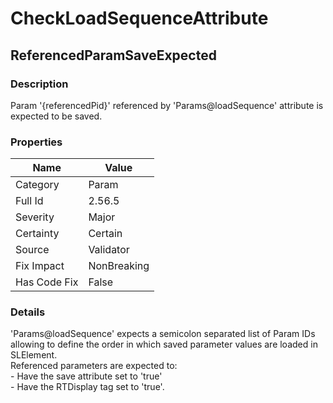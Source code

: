 ﻿---  
uid: Validator_2_56_5  
---

# CheckLoadSequenceAttribute

## ReferencedParamSaveExpected

### Description

Param '{referencedPid}' referenced by 'Params@loadSequence' attribute is expected to be saved.

### Properties

| Name         | Value       |
| ------------ | ----------- |
| Category     | Param       |
| Full Id      | 2.56.5      |
| Severity     | Major       |
| Certainty    | Certain     |
| Source       | Validator   |
| Fix Impact   | NonBreaking |
| Has Code Fix | False       |

### Details

'Params@loadSequence' expects a semicolon separated list of Param IDs allowing to define the order in which saved parameter values are loaded in SLElement.  
Referenced parameters are expected to:  
\- Have the save attribute set to 'true'  
\- Have the RTDisplay tag set to 'true'.
